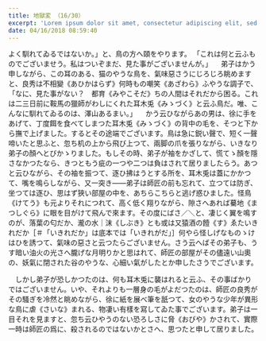 ```yaml
---
title: 地獄変 （16/30）
excerpt: 'Lorem ipsum dolor sit amet, consectetur adipiscing elit, sed do eiusmod tempor incididunt ut labore et dolore magna aliqua. Praesent elementum facilisis leo vel fringilla est ullamcorper eget. At imperdiet dui accumsan sit amet nulla facilisi morbi tempus.'
date: 04/16/2018 08:59:40
---
```


よく馴れてゐるではないか。」と、鳥の方へ頤をやります。 「これは何と云ふものでございませう。私はついぞまだ、見た事がございませんが。」 　弟子はかう申しながら、この耳のある、猫のやうな鳥を、氣味惡さうにじろじろ眺めますと、良秀は不相變《あひかはらず》何時もの嘲笑《あざわら》ふやうな調子で、 「なに、見た事がない？　都育《みやこそだ》ちの人間はそれだから困る。これは二三日前に鞍馬の獵師がわしにくれた耳木兎《みゝづく》と云ふ鳥だ。唯、こんなに馴れてゐるのは、澤山あるまい。」 　かう云ひながらあの男は、徐に手をあげて、丁度餌を食べてしまつた耳木兎《みゝづく》の背中の毛を、そつと下から撫で上げました。するとその途端でございます。鳥は急に鋭い聲で、短く一聲啼いたと思ふと、忽ち机の上から飛び上つて、兩脚の爪を張りながら、いきなり弟子の顏へとびかゝりました。もしその時、弟子が袖をかざして、慌てゝ顏を隱さなかつたなら、きつともう疵の一つや二つは負はされて居りましたらう。あつと云ひながら、その袖を振つて、逐ひ拂はうとする所を、耳木兎は蓋にかかつて、嘴を鳴らしながら、又一突き——弟子は師匠の前も忘れて、立つては防ぎ、坐つては逐ひ、思はず狹い部屋の中を、あちらこちらと逃げ惑ひました。怪鳥《けてう》も元よりそれにつれて、高く低く翔りながら、隙さへあれば驀地《まつしぐら》に眼を目がけて飛んで來ます。その度にばさ／＼と、凄じく翼を鳴すのが、落葉の匂だか、瀧の水｜沫《しぶき》とも或は又猿酒の饐《す》ゑたいきれだか［＃「いきれだか」は底本では「いきれがだ」］何やら怪しげなものゝけはひを誘つて、氣味の惡さと云つたらございません。さう云へばその弟子も、うす暗い油火の光さへ朧げな月明りかと思はれて、師匠の部屋がその儘遠い山奧の、妖氣に閉された谷のやうな、心細い氣がしたとか申したさうでございます。

　しかし弟子が恐しかつたのは、何も耳木兎に襲はれると云ふ、その事ばかりではございません。いや、それよりも一層身の毛がよだつたのは、師匠の良秀がその騷ぎを冷然と眺めながら、徐に紙を展べ筆を舐つて、女のやうな少年が異形な鳥に虐《さいな》まれる、物凄い有樣を寫してゐた事でございます。弟子は一目それを見ますと、忽ち云ひやうのない恐ろしさに脅《おびや》かされて、實際一時は師匠の爲に、殺されるのではないかとさへ、思つたと申して居りました。